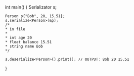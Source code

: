 int main() {
    Serializator s;

    Person p{"Bob", 20, 15.51};
    s.serialize<Person>(&p);
    /*
    * in file 
    * 
    * int age 20
    * float balance 15.51
    * string name Bob
    */

    s.deserialize<Person>().print(); // OUTPUT: Bob 20 15.51
}
